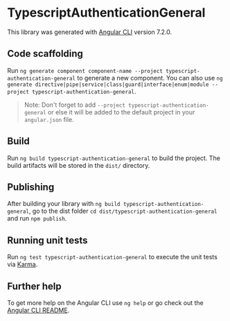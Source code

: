 # TypescriptAuthenticationGeneral

This library was generated with [Angular CLI](https://github.com/angular/angular-cli) version 7.2.0.

## Code scaffolding

Run `ng generate component component-name --project typescript-authentication-general` to generate a new component. You can also use `ng generate directive|pipe|service|class|guard|interface|enum|module --project typescript-authentication-general`.

> Note: Don't forget to add `--project typescript-authentication-general` or else it will be added to the default project in your `angular.json` file.

## Build

Run `ng build typescript-authentication-general` to build the project. The build artifacts will be stored in the `dist/` directory.

## Publishing

After building your library with `ng build typescript-authentication-general`, go to the dist folder `cd dist/typescript-authentication-general` and run `npm publish`.

## Running unit tests

Run `ng test typescript-authentication-general` to execute the unit tests via [Karma](https://karma-runner.github.io).

## Further help

To get more help on the Angular CLI use `ng help` or go check out the [Angular CLI README](https://github.com/angular/angular-cli/blob/master/README.md).
